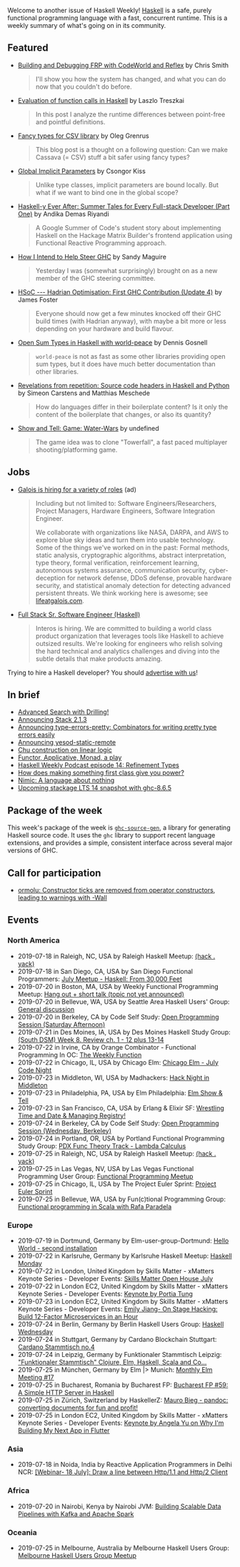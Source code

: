 <!-- 2019-07-18 -->

Welcome to another issue of Haskell Weekly!
[Haskell](https://www.haskell.org) is a safe, purely functional programming language with a fast, concurrent runtime.
This is a weekly summary of what's going on in its community.

## Featured

-   [Building and Debugging FRP with CodeWorld and Reflex](https://medium.com/@cdsmithus/building-and-debugging-frp-with-codeworld-and-reflex-a912083e66c1) by Chris Smith

    > I'll show you how the system has changed, and what you can do now that you couldn't do before.

-   [Evaluation of function calls in Haskell](https://treszkai.github.io/2019/07/13/haskell-eval) by Laszlo Treszkai

    > In this post I analyze the runtime differences between point-free and pointful definitions.

-   [Fancy types for CSV library](https://oleg.fi/gists/posts/2019-07-15-fancy-types-for-cassava.html) by Oleg Grenrus

    > This blog post is a thought on a following question: Can we make Cassava (= CSV) stuff a bit safer using fancy types?

-   [Global Implicit Parameters](https://kcsongor.github.io/global-implicit-parameters/) by Csongor Kiss

    > Unlike type classes, implicit parameters are bound locally. But what if we want to bind one in the global scope?

-   [Haskell-y Ever After: Summer Tales for Every Full-stack Developer (Part One)](https://medium.com/@rizary/haskelly-ever-after-summer-tales-for-every-fullstack-developer-1b1c1870154b) by Andika Demas Riyandi

    > A Google Summer of Code's student story about implementing Haskell on the Hackage Matrix Builder's frontend application using Functional Reactive Programming approach.

-   [How I Intend to Help Steer GHC](https://reasonablypolymorphic.com/blog/steering/) by Sandy Maguire

    > Yesterday I was (somewhat surprisingly) brought on as a new member of the GHC steering committee.

-   [HSoC --- Hadrian Optimisation: First GHC Contribution (Update 4)](https://medium.com/@ratherforky/hsoc-hadrian-optimisation-update-4-47ab2b62b15a) by James Foster

    > Everyone should now get a few minutes knocked off their GHC build times (with Hadrian anyway), with maybe a bit more or less depending on your hardware and build flavour.

-   [Open Sum Types in Haskell with world-peace](https://functor.tokyo/blog/2019-07-11-announcing-world-peace) by Dennis Gosnell

    > `world-peace` is not as fast as some other libraries providing open sum types, but it does have much better documentation than other libraries.

-   [Revelations from repetition: Source code headers in Haskell and Python](https://www.tweag.io/posts/2019-07-17-codestatistics.html) by Simeon Carstens and Matthias Meschede

    > How do languages differ in their boilerplate content? Is it only the content of the boilerplate that changes, or also its quantity?

-   [Show and Tell: Game: Water-Wars](https://discourse.haskell.org/t/game-water-wars/785?u=taylorfausak) by undefined

    > The game idea was to clone "Towerfall", a fast paced multiplayer shooting/platforming game.

## Jobs

<!-- keep through July 18 -->
-   [Galois is hiring for a variety of roles](https://galois.com/careers/) (ad)

    > Including but not limited to: Software Engineers/Researchers, Project Managers, Hardware Engineers, Software Integration Engineer.
    >
    > We collaborate with organizations like NASA, DARPA, and AWS to explore blue sky ideas and turn them into usable technology. Some of the things we've worked on in the past: Formal methods, static analysis, cryptographic algorithms, abstract interpretation, type theory, formal verification, reinforcement learning, autonomous systems assurance, communication security, cyber-deception for network defense, DDoS defense, provable hardware security, and statistical anomaly detection for detecting advanced persistent threats. We think working here is awesome; see [lifeatgalois.com](https://lifeatgalois.com).

-   [Full Stack Sr. Software Engineer (Haskell)](https://interos.applicantpro.com/jobs/986650.html)

    > Interos is hiring. We are committed to building a world class product organization that leverages tools like Haskell to achieve outsized results. We're looking for engineers who relish solving the hard technical and analytics challenges and diving into the subtle details that make products amazing.

Trying to hire a Haskell developer?
You should [advertise with us](https://haskellweekly.news/advertising.html)!

## In brief

-   [Advanced Search with Drilling!](https://mmhaskell.com/blog/2019/7/15/advanced-search-with-drilling)
-   [Announcing Stack 2.1.3](https://mail.haskell.org/pipermail/haskell-cafe/2019-July/131299.html)
-   [Announcing type-errors-pretty: Combinators for writing pretty type errors easily](https://np.reddit.com/r/haskell/comments/cdflwv/ann_typeerrorspretty_combinators_for_writing/ettkpfq/)
-   [Announcing yesod-static-remote](https://cs-syd.eu/posts/2019-07-14-yesod-static-remote)
-   [Chu construction on linear logic](https://boxbase.org/entries/2019/jul/15/chu-construction/)
-   [Functor, Applicative, Monad, a play](https://blog.poisson.chat/posts/2019-07-17-functor-play.html)
-   [Haskell Weekly Podcast episode 14: Refinement Types](https://haskellweekly.news/podcast/episodes/14.html)
-   [How does making something first class give you power?](https://lispcast.com/how-does-making-something-first-class-give-you-power/)
-   [Nimic: A language about nothing](https://reasonablypolymorphic.com/blog/nimic/)
-   [Upcoming stackage LTS 14 snapshot with ghc-8.6.5](https://www.stackage.org/blog/2019/07/upcoming-lts-14-ghc-8-6-5)

## Package of the week

This week's package of the week is [`ghc-source-gen`](https://hackage.haskell.org/package/ghc-source-gen-0.1.0.0), a library for generating Haskell source code. It uses the `ghc` library to support recent language extensions, and provides a simple, consistent interface across several major versions of GHC.

## Call for participation

-   [ormolu: Constructor ticks are removed from operator constructors, leading to warnings with -Wall](https://github.com/tweag/ormolu/issues/222)

## Events

### North America

- 2019-07-18 in Raleigh, NC, USA by Raleigh Haskell Meetup: [(hack . yack)](https://www.meetup.com/Raleigh-Haskell-Meetup/events/nsfsnqyzkbxb/)
- 2019-07-18 in San Diego, CA, USA by San Diego Functional Programmers: [July Meetup - Haskell: From 30,000 Feet](https://www.meetup.com/San-Diego-Functional-Programmers/events/262830190/)
- 2019-07-20 in Boston, MA, USA by Weekly Functional Programming Meetup: [Hang out + short talk (topic not yet announced)](https://www.meetup.com/Weekly-Functional-Programming-Meetup/events/cfgmcryzkbbc/)
- 2019-07-20 in Bellevue, WA, USA by Seattle Area Haskell Users' Group: [General discussion](https://www.meetup.com/SEAHUG/events/htlvcpyzkbbc/)
- 2019-07-20 in Berkeley, CA by Code Self Study: [Open Programming Session (Saturday Afternoon)](https://www.meetup.com/codeselfstudy/events/dkwpzpyzkbbc/)
- 2019-07-21 in Des Moines, IA, USA by Des Moines Haskell Study Group: [(South DSM) Week 8. Review ch. 1 - 12 plus 13-14](https://www.meetup.com/Des-Moines-Haskell-Study-Group/events/nkqvzqyzkbkb/)
- 2019-07-22 in Irvine, CA by Orange Combinator - Functional Programming In OC: [The Weekly Function](https://www.meetup.com/orange-combinator/events/bmxjdryzkbdc/)
- 2019-07-22 in Chicago, IL, USA by Chicago Elm: [Chicago Elm - July Code Night](https://www.meetup.com/chicago-elm/events/263152097/)
- 2019-07-23 in Middleton, WI, USA by Madhackers: [Hack Night in Middleton](https://www.meetup.com/madhackers/events/zqxccryzkbfc/)
- 2019-07-23 in Philadelphia, PA, USA by Elm Philadelphia: [Elm Show & Tell](https://www.meetup.com/Elm-Philadelphia/events/263040490/)
- 2019-07-23 in San Francisco, CA, USA by Erlang & Elixir SF: [Wrestling Time and Date & Managing Registry!](https://www.meetup.com/ErlangElixirSF/events/262901482/)
- 2019-07-24 in Berkeley, CA by Code Self Study: [Open Programming Session (Wednesday, Berkeley)](https://www.meetup.com/codeselfstudy/events/tzgvnqyzkbgc/)
- 2019-07-24 in Portland, OR, USA by Portland Functional Programming Study Group: [PDX Func Theory Track - Lambda Calculus](https://www.meetup.com/Portland-Functional-Programming-Study-Group/events/hvmdfryzkbgc/)
- 2019-07-25 in Raleigh, NC, USA by Raleigh Haskell Meetup: [(hack . yack)](https://www.meetup.com/Raleigh-Haskell-Meetup/events/nsfsnqyzkbhc/)
- 2019-07-25 in Las Vegas, NV, USA by Las Vegas Functional Programming User Group: [Functional Programming Meetup](https://www.meetup.com/las-vegas-functional-programming/events/jkznkqyzkbhc/)
- 2019-07-25 in Chicago, IL, USA by The Project Euler Sprint: [Project Euler Sprint](https://www.meetup.com/Project-Euler-Sprint/events/zwdfdryzkbhc/)
- 2019-07-25 in Bellevue, WA, USA by Fun(c)tional Programming Group: [Functional programming in Scala with Rafa Paradela ](https://www.meetup.com/fun-c-group/events/263130306/)

### Europe

- 2019-07-19 in Dortmund, Germany by Elm-user-group-Dortmund: [Hello World - second installation](https://www.meetup.com/Elm-user-group-Dortmund/events/262869224/)
- 2019-07-22 in Karlsruhe, Germany by Karlsruhe Haskell Meetup: [Haskell Monday](https://www.meetup.com/Karlsruhe-Haskell-Meetup/events/twnxpqyzkbdc/)
- 2019-07-22 in London, United Kingdom by Skills Matter - xMatters Keynote Series - Developer Events: [Skills Matter Open House July](https://www.meetup.com/skillsmatter/events/261638757/)
- 2019-07-22 in London EC2, United Kingdom by Skills Matter - xMatters Keynote Series - Developer Events: [Keynote by Portia Tung](https://www.meetup.com/skillsmatter/events/262487212/)
- 2019-07-23 in London EC2, United Kingdom by Skills Matter - xMatters Keynote Series - Developer Events: [Emily Jiang- On Stage Hacking: Build 12-Factor Microservices in an Hour](https://www.meetup.com/skillsmatter/events/262582884/)
- 2019-07-24 in Berlin, Germany by Berlin Haskell Users Group: [Haskell Wednesday](https://www.meetup.com/berlinhug/events/pvpwqpyzkbgc/)
- 2019-07-24 in Stuttgart, Germany by Cardano Blockchain Stuttgart: [Cardano Stammtisch no.4](https://www.meetup.com/Cardano-Blockchain-Stuttgart/events/262946923/)
- 2019-07-24 in Leipzig, Germany by Funktionaler Stammtisch Leipzig: ["Funktionaler Stammtisch" Clojure, Elm, Haskell, Scala and Co...](https://www.meetup.com/Funktionaler-Stammtisch-Leipzig/events/zwgxtqyzkbgc/)
- 2019-07-25 in München, Germany by Elm |> Munich: [Monthly Elm Meeting #17](https://www.meetup.com/Munich-Elm/events/262672999/)
- 2019-07-25 in Bucharest, Romania by Bucharest FP: [Bucharest FP #59: A Simple HTTP Server in Haskell](https://www.meetup.com/bucharestfp/events/262983213/)
- 2019-07-25 in Zürich, Switzerland by HaskellerZ: [Mauro Bieg - pandoc: converting documents for fun and profit!](https://www.meetup.com/HaskellerZ/events/262814143/)
- 2019-07-25 in London EC2, United Kingdom by Skills Matter - xMatters Keynote Series - Developer Events: [Keynote by Angela Yu on Why I'm Building My Next App in Flutter](https://www.meetup.com/skillsmatter/events/262612695/)

### Asia

- 2019-07-18 in Noida, India by Reactive Application Programmers in Delhi NCR: [[Webinar- 18 July]: Draw a line between Http/1.1 and Http/2 Client](https://www.meetup.com/Reactive-Application-Programmers-in-Delhi-NCR/events/263055693/)

### Africa

- 2019-07-20 in Nairobi, Kenya by Nairobi JVM: [Building Scalable Data Pipelines with Kafka and Apache Spark](https://www.meetup.com/nairobi-jvm/events/262476516/)

### Oceania

- 2019-07-25 in Melbourne, Australia by Melbourne Haskell Users Group: [Melbourne Haskell Users Group Meetup](https://www.meetup.com/Melbourne-Haskell-Users-Group/events/qfptslyzkbhc/)
